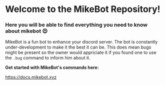 # Welcome to the MikeBot Repository!

### Here you will be able to find everything you need to know about mikebot 😍
MikeBot is a fun bot to enhance your discord server. The bot is constantly under-development to make it the best it can be. This does mean bugs might be present so the owner would appriciate it if you found one to use the `.bug` command to inform him about it.

**Get started with MikeBot's commands here:**

https://docs.mikebot.xyz

